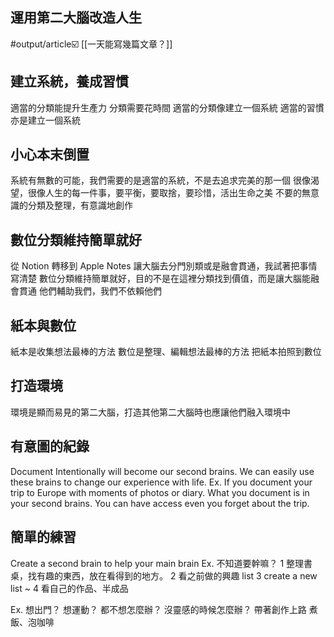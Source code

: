 ## 運用第二大腦改造人生

#output/article☑️
[[一天能寫幾篇文章？]]
## 建立系統，養成習慣

適當的分類能提升生產力
分類需要花時間
適當的分類像建立一個系統
適當的習慣亦是建立一個系統

## 小心本末倒置

系統有無數的可能，我們需要的是適當的系統，不是去追求完美的那一個
很像渴望，很像人生的每一件事，要平衡，要取捨，要珍惜，活出生命之美
不要的無意識的分類及整理，有意識地創作

## 數位分類維持簡單就好

從 Notion 轉移到 Apple Notes
讓大腦去分門別類或是融會貫通，我試著把事情寫清楚
數位分類維持簡單就好，目的不是在這裡分類找到價值，而是讓大腦能融會貫通
他們輔助我們，我們不依賴他們

## 紙本與數位

紙本是收集想法最棒的方法
數位是整理、編輯想法最棒的方法
把紙本拍照到數位

## 打造環境

環境是顯而易見的第二大腦，打造其他第二大腦時也應讓他們融入環境中

## 有意圖的紀錄

Document Intentionally will become our second brains. We can easily use these brains to change our experience with life. Ex. If you document your trip to Europe with moments of photos or diary. What you document is in your second brains. You can have access even you forget about the trip.

## 簡單的練習

Create a second brain to help your main brain
Ex. 不知道要幹嘛？
1 整理書桌，找有趣的東西，放在看得到的地方。
2 看之前做的興趣 list
3 create a new list ~
4 看自己的作品、半成品

Ex. 想出門？ 想運動？ 都不想怎麼辦？
沒靈感的時候怎麼辦？
帶著創作上路
煮飯、泡咖啡
